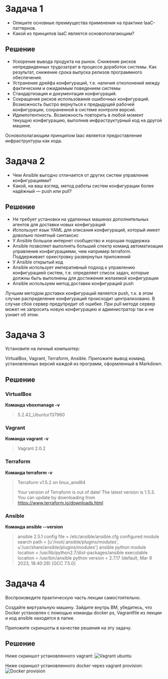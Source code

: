 # Задача 1

- Опишите основные преимущества применения на практике IaaC-паттернов.
- Какой из принципов IaaC является основополагающим?

## Решение

- Ускорение вывода продукта на рынок. Снижение рисков непредвиденных трудозатрат в процессе доработок системы. Как результат, снижение срока выпуска релизов программного обеспечения.
- Устранение дрейфа конфигураций, т.е. наличия отколонений между фактическим и ожидаемым поведением системы
- Стандартизация и документация конфигураций. 
- Сокращение рисков использования ошибочных конфигураций. Возможность быстро вернуться к предыдущей рабочей конфигурации, сохраненной в системе контроля версий.
- Идемпотентность. Возможность повторить в любой момент текущую конфигурацию, выполнив инфраструктурный код на другой машине.

Основополагающим принципом Iaac является предоставление инфраструктуры как кода.

# Задача 2

- Чем Ansible выгодно отличается от других систем управление конфигурациями?
- Какой, на ваш взгляд, метод работы систем конфигурации более надёжный — push или pull?

## Решение

- Не требует установки на удаленных машинах дополнительных агентов для доставки новых конфигураций
- Использует язык YAML для описания конфигураций, который имеет довольно понятный синтаксис
- У Ansible большое интернет сообщество и хорошая поддержка
- Ansible позволяет выполнять больший спектр команд автоматизации управления конфигурациями, чем например terraform. Поддерживает оркестровку развернутых приложений
- У Ansible открытый код
- Ansible использует императивный подход к управлению конфигурацией систем, т.е. определяет список задач, которые должны быть выполнены для достижения желаемой конфигурации
- Ansible используем метод доставки конфигураций push

Лучшим методом доставки конфигураций является push, т.к. в этом случае распределение конфигураций происходит централизовано. В случае сбоя сервер предупредит об ошибке. При pull методе сервер может не запросить новую конфигурацию и администратор так и не узнает об этом.

# Задача 3

Установите на личный компьютер:

VirtualBox,
Vagrant,
Terraform,
Ansible.
Приложите вывод команд установленных версий каждой из программ, оформленный в Markdown.

## Решение

### VirtualBox 
**Команда vboxmanage -v**
> 5.2.42_Ubuntur137960

### Vagrant

**Команда vagrant -v**
> Vagrant 2.0.2

### Terraform
 
**Команда terraform -v**
> Terraform v1.5.2
> on linux_amd64
> 
> Your version of Terraform is out of date! The latest version
> is 1.5.3. You can update by downloading from https://www.terraform.io/downloads.html

### Ansible

**Команда  ansible --version**
> ansible 2.5.1
>  config file = /etc/ansible/ansible.cfg
>  configured module search path = [u'/root/.ansible/plugins/modules', u'/usr/share/ansible/plugins/modules']
>  ansible python module location = /usr/lib/python2.7/dist-packages/ansible
>  executable location = /usr/bin/ansible
>  python version = 2.7.17 (default, Mar  8 2023, 18:40:28) [GCC 7.5.0]

# Задача 4 

Воспроизведите практическую часть лекции самостоятельно.

Создайте виртуальную машину.
Зайдите внутрь ВМ, убедитесь, что Docker установлен с помощью команды
docker ps,
Vagrantfile из лекции и код ansible находятся в папке.
 
Приложите скриншоты в качестве решения на эту задачу.


## Решение

Ниже скриншот установленного vagrant:
![Vagrant ubuntu](./pictures/screenshot_Vagrant.png=800px)

Ниже скриншот установленного docker через vagrant provision:
![Docker provision](./pictures/screenshot_Ansible+docker.png=800px)



 

 


